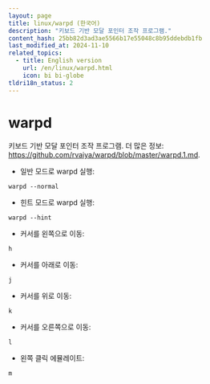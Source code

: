 ```yaml
---
layout: page
title: linux/warpd (한국어)
description: "키보드 기반 모달 포인터 조작 프로그램."
content_hash: 25bb82d3ad3ae5566b17e55048c8b95ddebdb1fb
last_modified_at: 2024-11-10
related_topics:
  - title: English version
    url: /en/linux/warpd.html
    icon: bi bi-globe
tldri18n_status: 2
---
```

# warpd

키보드 기반 모달 포인터 조작 프로그램.
더 많은 정보: <https://github.com/rvaiya/warpd/blob/master/warpd.1.md>.

- 일반 모드로 warpd 실행:

`warpd --normal`

- 힌트 모드로 warpd 실행:

`warpd --hint`

- 커서를 왼쪽으로 이동:

`h`

- 커서를 아래로 이동:

`j`

- 커서를 위로 이동:

`k`

- 커서를 오른쪽으로 이동:

`l`

- 왼쪽 클릭 에뮬레이트:

`m`
